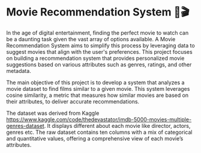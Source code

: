 # Movie Recommendation System 🍿🎬

In the age of digital entertainment, finding the perfect movie to watch can be a daunting task given the vast array of options available. A Movie Recommendation System aims to simplify this process by leveraging data to suggest movies that align with the user's preferences. This project focuses on building a recommendation system that provides personalized movie suggestions based on various attributes such as genres, ratings, and other metadata.

The main objective of this project is to develop a system that analyzes a movie dataset to find films similar to a given movie. This system leverages cosine similarity, a metric that measures how similar movies are based on their attributes, to deliver accurate recommendations.

The dataset was derived from Kaggle https://www.kaggle.com/code/thedevastator/imdb-5000-movies-multiple-genres-dataset. It displays different about each movie like director, actors, genres etc. The raw dataset contains ten columns with a mix of categorical and quantitative values, offering a comprehensive view of each movie’s attributes.
